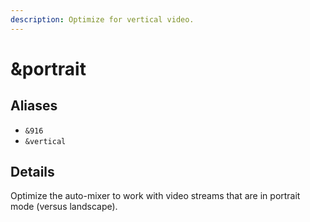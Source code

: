 ```yaml
---
description: Optimize for vertical video.
---
```


# \&portrait

## Aliases

* `&916`
* `&vertical`

## Details

Optimize the auto-mixer to work with video streams that are in portrait mode (versus landscape).
